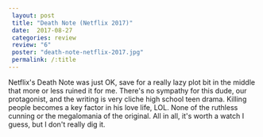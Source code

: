 ```yaml
---
 layout: post
 title: "Death Note (Netflix 2017)"
 date:  2017-08-27
 categories: review
 review: "6"
 poster: "death-note-netflix-2017.jpg"
 permalink: /:title
---
```



Netflix's Death Note was just OK, save for a really lazy plot bit in the middle that more or less ruined it for me. There's no sympathy for this dude, our protagonist, and the writing is very cliche high school teen drama. Killing people becomes a key factor in his love life, LOL. None of the ruthless cunning or the megalomania of the original. All in all, it's worth a watch I guess, but I don't really dig it.